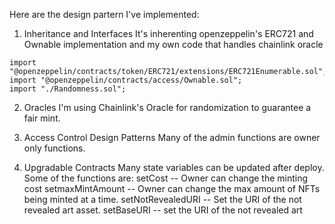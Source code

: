 Here are the design partern I've implemented:

1. Inheritance and Interfaces
It's inherenting openzeppelin's ERC721 and Ownable implementation and my own code that handles chainlink oracle
```
import "@openzeppelin/contracts/token/ERC721/extensions/ERC721Enumerable.sol";
import "@openzeppelin/contracts/access/Ownable.sol";
import "./Randomness.sol";
```
2. Oracles
I'm using Chainlink's Oracle for randomization to guarantee a fair mint.

3. Access Control Design Patterns
Many of the admin functions are owner only functions.

4. Upgradable Contracts
Many state variables can be updated after deploy. Some of the functions are:
setCost -- Owner can change the minting cost
setmaxMintAmount -- Owner can change the max amount of NFTs being minted at a time.
setNotRevealedURI -- Set the URI of the not revealed art asset.
setBaseURI -- set the URI of the not revealed art